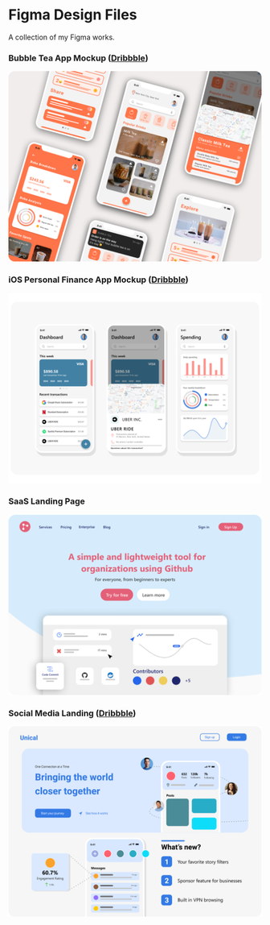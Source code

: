 # Figma Design Files

A collection of my Figma works.

### Bubble Tea App Mockup ([Dribbble](https://dribbble.com/shots/12843845-Bubble-Tea-iOS-Design))
![BBT Design](https://github.com/wlawt/uidesign-files/blob/master/imgs/bbt.png)

### iOS Personal Finance App Mockup ([Dribbble](https://dribbble.com/shots/12070804-Finance-UI-Design))
![iOS design](https://github.com/wlawt/uidesign-files/blob/master/imgs/ios%20design2.png)

### SaaS Landing Page 
![saas landing](https://github.com/wlawt/uidesign-files/blob/master/imgs/saas.png)

### Social Media Landing ([Dribbble](https://dribbble.com/shots/12204532-Unical-Social-Media-landing-page))
![social media](https://github.com/wlawt/uidesign-files/blob/master/imgs/saastohtml.png)

